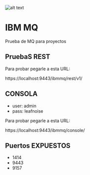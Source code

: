 ![alt text](http://mq-academy.com/wp-content/uploads/2018/06/IBM-MQ-2-250x250.jpg)

# IBM MQ

Prueba de MQ para proyectos


## PruebaS REST

Para probar pegarle a esta URL:

https://localhost:9443/ibmmq/rest/v1/


## CONSOLA

- user: admin
- pass: leafnoise

Para probar pegarle a esta URL:

https://localhost:9443/ibmmq/console/


## Puertos EXPUESTOS

- 1414
- 9443
- 9157